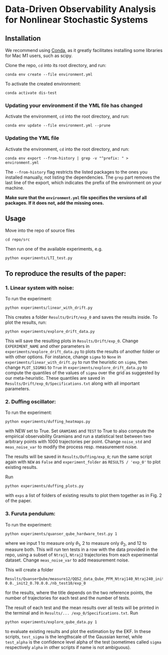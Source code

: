 # Data-Driven Observability Analysis for Nonlinear Stochastic Systems

## Installation

We recommend using [Conda](https://docs.conda.io/projects/conda/en/latest/user-guide/install/index.html), 
as it greatly facilitates installing some libraries for Mac M1 users, such as scipy.

Clone the repo, `cd` into its root directory, and run:
```
conda env create --file environment.yml
```

To activate the created environment:
```
conda activate dis-test
```

### Updating your environment if the YML file has changed

Activate the environment, `cd` into the root directory, and run:
```
conda env update --file environment.yml --prune
```

### Updating the YML file

Activate the environment, `cd` into the root directory, and run:
```
conda env export --from-history | grep -v "^prefix: " > environment.yml
```
The `--from-history` flag restricts the listed packages to the ones you installed manually, not listing the dependencies.
The `grep` part removes the last line of the export, which indicates the prefix of the environment on your machine.

**Make sure that the `environment.yml` file specifies the versions of all packages. If it does not, add the missing ones.**


## Usage

Move into the repo of source files
```
cd repo/src
```
Then run one of the available experiments, e.g.
```
python experiments/LTI_test.py
```



## To reproduce the results of the paper:

### 1. Linear system with noise:

To run the experiment:
```
python experiments/linear_with_drift.py
```
This creates a folder `Results/Drift/exp_0` and saves the results inside. To 
plot the results, run:
```
python experiments/explore_drift_data.py
```
This will save the resulting plots in `Results/Drift/exp_0`. Change 
`EXPERIMENT_NAME` and other parameters in `experiments/explore_drift_data.py` 
to plots the results of another folder or with other options. 
For instance, change `sigma` to `None` in `experiments/linear_with_drift.py` to 
run the heuristic on `sigma`, then change `PLOT_SIGMAS` to `True` in 
`experiments/explore_drift_data.py` to compute the quantiles of the values 
of `sigma` over the grid as suggested by our meta-heuristic. These quantiles 
are saved in `Results/Drift/exp_0/Specifications.txt` along with all 
important parameters.

### 2. Duffing oscillator:
To run the experiment:
```
python experiments/duffing_heatmaps.py
```
with NEW set to True. Set `GRAMIANS` and `TEST` to True to also compute the 
empirical observability Gramians and run a statistical test between two 
arbitrary points with 1000 trajectories per point. Change `noise_std` and 
`meas_noise_var` to modify the process resp. measurement noise.

The results will be saved in `Results/Duffing/exp_0`; run the same script 
again with `NEW` as `False` and `experiment_folder` as `RESULTS / 'exp_0'` to plot 
existing results. 

Run 
```
python experiments/duffing_plots.py
```
with `exps` a list of folders of existing results to plot them together as in 
Fig. 2 of the paper.

### 3. Furuta pendulum:
To run the experiment:
```
python experiments/quanser_qube_hardware_test.py 1
```
where we input 1 to measure only $\theta_1$, 2 to measure only $\theta_2$, 
and 12 to measure both. This will run ten tests in a row with the data 
provided in the repo, using a subset of `Ntraj1`, `Ntraj2` trajectories from 
each experimental dataset. Change `meas_noise_var` to add measurement noise.

This will create a folder 
```
Results/QuanserQube/measure12/QQS2_data_Qube_PFM_Ntraj140_Ntraj240_init1_0.0.
0.0._init2_0.70.0.0./nb_test10/exp_0
```
for the results, where the title depends on the two reference points, the 
number of trajectories for each test and the number of tests. 

The result of each test and the mean results over all tests will be printed in 
the terminal and in `Results/...
/exp_0/Specifications.txt`. Run
```
python experiments/explore_qube_data.py 1
```
to evaluate existing results and plot the estimation by the EKF. In these 
scripts, `test_sigma` is the lengthscale of the Gaussian kernel, while 
`test_alpha` is the confidence level alpha of the test (sometimes called 
`sigma` respectively `alpha` in other scripts if name is not ambiguous).

